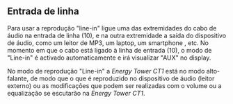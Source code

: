 ## Entrada de linha

Para usar a reprodução "line-in" ligue uma das extremidades do cabo de áudio na entrada de linha (10), e na outra extremidade a saída do dispositivo de áudio, como um leitor de MP3, um laptop, um smartphone , etc. No momento em que o cabo está ligado à linha de entrada (10), o modo de "Line-in" é activado automaticamente e irá visualizar "AUX" no display. 

No modo de reprodução "Line-in" a *Energy Tower CT1* está no modo alto-falante, de modo que o que é reproduzido no dispositivo de áudio (leitor externo) ou as modificações que podem ser realizadas com o volume ou a equalização se escutarão na *Energy Tower CT1*.
